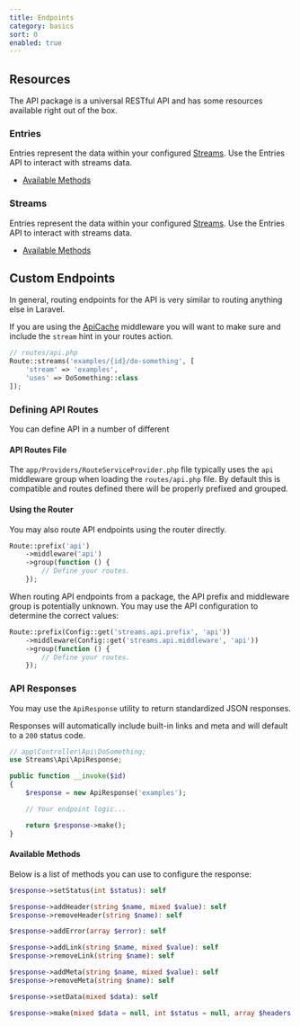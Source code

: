 ```yaml
---
title: Endpoints
category: basics
sort: 0
enabled: true
---
```


## Resources

The API package is a universal RESTful API and has some resources available right out of the box.

### Entries

Entries represent the data within your configured [Streams](streams). Use the Entries API to interact with streams data.

- [Available Methods](/docs/api/entries)


### Streams

Entries represent the data within your configured [Streams](#streams). Use the Entries API to interact with streams data.

- [Available Methods](/docs/api/streams)


## Custom Endpoints

In general, routing endpoints for the API is very similar to routing anything else in Laravel.

If you are using the [ApiCache](caching) middleware you will want to make sure and include the `stream` hint in your routes action.

```php
// routes/api.php
Route::streams('examples/{id}/do-something', [
    'stream' => 'examples',
    'uses' => DoSomething::class
]);
```

### Defining API Routes

You can define API in a number of different 

#### API Routes File

The `app/Providers/RouteServiceProvider.php` file typically uses the `api` middleware group when loading the `routes/api.php` file. By default this is compatible and routes defined there will be properly prefixed and grouped.

#### Using the Router

You may also route API endpoints using the router directly.

```php
Route::prefix('api')
    ->middleware('api')
    ->group(function () {
        // Define your routes.
    });
```

When routing API endpoints from a package, the API prefix and middleware group is potentially unknown. You may use the API configuration to determine the correct values:

```php
Route::prefix(Config::get('streams.api.prefix', 'api'))
    ->middleware(Config::get('streams.api.middleware', 'api'))
    ->group(function () {
        // Define your routes.
    });
```

### API Responses

You may use the `ApiResponse` utility to return standardized JSON responses.

Responses will automatically include built-in links and meta and will default to a `200` status code.

```php
// app\Controller\Api\DoSomething;
use Streams\Api\ApiResponse;

public function __invoke($id)
{
    $response = new ApiResponse('examples');

    // Your endpoint logic...

    return $response->make();
}
```

#### Available Methods

Below is a list of methods you can use to configure the response:


```php
$response->setStatus(int $status): self

$response->addHeader(string $name, mixed $value): self
$response->removeHeader(string $name): self

$response->addError(array $error): self

$response->addLink(string $name, mixed $value): self
$response->removeLink(string $name): self

$response->addMeta(string $name, mixed $value): self
$response->removeMeta(string $name): self

$response->setData(mixed $data): self

$response->make(mixed $data = null, int $status = null, array $headers = []): JsonResponse
```
